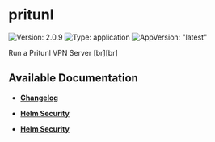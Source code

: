 # pritunl

![Version: 2.0.9](https://img.shields.io/badge/Version-2.0.9-informational?style=flat-square) ![Type: application](https://img.shields.io/badge/Type-application-informational?style=flat-square) ![AppVersion: "latest"](https://img.shields.io/badge/AppVersion-"latest"-informational?style=flat-square)

Run a Pritunl VPN Server [br][br]


## Available Documentation

- [**Changelog**](CHANGELOG)

- [**Helm Security**](container-security)

- [**Helm Security**](helm-security)

